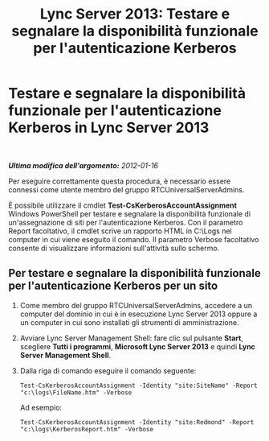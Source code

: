 ﻿---
title: "Lync Server 2013: Testare e segnalare la disponibilità funzionale per l'autenticazione Kerberos"
TOCTitle: Testare e segnalare la disponibilità funzionale per l'autenticazione Kerberos
ms:assetid: d52c39e5-747d-4f29-88aa-30fd6f26b99c
ms:mtpsurl: https://technet.microsoft.com/it-it/library/Gg398925(v=OCS.15)
ms:contentKeyID: 49302107
ms.date: 08/24/2015
mtps_version: v=OCS.15
ms.translationtype: HT
---

# Testare e segnalare la disponibilità funzionale per l'autenticazione Kerberos in Lync Server 2013

 

_**Ultima modifica dell'argomento:** 2012-01-16_

Per eseguire correttamente questa procedura, è necessario essere connessi come utente membro del gruppo RTCUniversalServerAdmins.

È possibile utilizzare il cmdlet **Test-CsKerberosAccountAssignment**  Windows PowerShell per testare e segnalare la disponibilità funzionale di un'assegnazione di siti per l'autenticazione Kerberos. Con il parametro Report facoltativo, il cmdlet scrive un rapporto HTML in C:\\Logs nel computer in cui viene eseguito il comando. Il parametro Verbose facoltativo consente di visualizzare informazioni sull'attività sullo schermo.

## Per testare e segnalare la disponibilità funzionale per l'autenticazione Kerberos per un sito

1.  Come membro del gruppo RTCUniversalServerAdmins, accedere a un computer del dominio in cui è in esecuzione Lync Server 2013 oppure a un computer in cui sono installati gli strumenti di amministrazione.

2.  Avviare Lync Server Management Shell: fare clic sul pulsante **Start**, scegliere **Tutti i programmi**, **Microsoft Lync Server 2013** e quindi **Lync Server Management Shell**.

3.  Dalla riga di comando eseguire il comando seguente:
    
        Test-CsKerberosAccountAssignment -Identity "site:SiteName" -Report "c:\logs\FileName.htm" -Verbose
    
    Ad esempio:
    
        Test-CsKerberosAccountAssignment -Identity "site:Redmond" -Report "c:\logs\KerberosReport.htm" -Verbose

